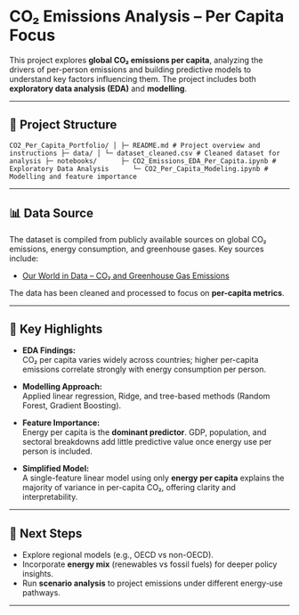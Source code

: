 # CO₂ Emissions Analysis – Per Capita Focus

This project explores **global CO₂ emissions per capita**, analyzing the drivers of per-person emissions and building predictive models to understand key factors influencing them. The project includes both **exploratory data analysis (EDA)** and **modelling**.

---

## 📂 Project Structure
```text
CO2_Per_Capita_Portfolio/ │ ├─ README.md # Project overview and instructions ├─ data/ │ └─ dataset_cleaned.csv # Cleaned dataset for analysis ├─ notebooks/      ├─ CO2_Emissions_EDA_Per_Capita.ipynb # Exploratory Data Analysis      └─ CO2_Per_Capita_Modeling.ipynb # Modelling and feature importance
```

---

## 📊 Data Source

The dataset is compiled from publicly available sources on global CO₂ emissions, energy consumption, and greenhouse gases. Key sources include:

- [Our World in Data – CO₂ and Greenhouse Gas Emissions](https://ourworldindata.org/co2-and-other-greenhouse-gas-emissions)  

The data has been cleaned and processed to focus on **per-capita metrics**.

---

## 🔑 Key Highlights

- **EDA Findings:**  
  CO₂ per capita varies widely across countries; higher per-capita emissions correlate strongly with energy consumption per person.  

- **Modelling Approach:**  
  Applied linear regression, Ridge, and tree-based methods (Random Forest, Gradient Boosting).  

- **Feature Importance:**  
  Energy per capita is the **dominant predictor**. GDP, population, and sectoral breakdowns add little predictive value once energy use per person is included.  

- **Simplified Model:**  
  A single-feature linear model using only **energy per capita** explains the majority of variance in per-capita CO₂, offering clarity and interpretability.  

---

## 🚀 Next Steps

- Explore regional models (e.g., OECD vs non-OECD).  
- Incorporate **energy mix** (renewables vs fossil fuels) for deeper policy insights.  
- Run **scenario analysis** to project emissions under different energy-use pathways.  

---





